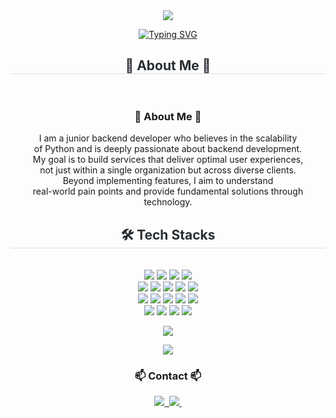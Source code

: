 <div align="center">
  <img src="https://capsule-render.vercel.app/api?text=I'm%20Bari&type=waving&height=200&color=0:0080ff,100:fff&section=header&fontAlignY=35" />

  <p>
    <a href="https://git.io/typing-svg"><img src="https://readme-typing-svg.demolab.com?font=Fira+Code&duration=2000&color=4689F7&center=true&vCenter=true&multiline=true&height=70&lines=I+believe+good+code;starts+with+good+questions!" alt="Typing SVG" /></a>
  </p>
  <h2 style="border-bottom: 1px solid #d8dee4; color: #282d33;"> 🍔 About Me 🍔 </h2> <br> 
  <h3 align="center">🍔 About Me 🍔</h3>
  <p>
    I am a junior backend developer who believes in the scalability <br>
    of Python and is deeply passionate about backend development. <br>
    My goal is to build services that deliver optimal user experiences, <br>
    not just within a single organization but across diverse clients. <br>
    Beyond implementing features, I aim to understand <br>
    real-world pain points and provide fundamental solutions through technology.
  </p>

  
  <div align= "center">
    <h2 style="border-bottom: 1px solid #d8dee4; color: #282d33;"> 🛠️ Tech Stacks </h2> <br> 
    <div style="margin: 0 auto; text-align: center;" align= "center"> 
          <img src="https://img.shields.io/badge/Django-092E20?style=for-the-badge&logo=Django&logoColor=white">
          <img src="https://img.shields.io/badge/Discord-5865F2?style=for-the-badge&logo=Discord&logoColor=white">
          <img src="https://img.shields.io/badge/Figma-F24E1E?style=for-the-badge&logo=Figma&logoColor=white">
          <img src="https://img.shields.io/badge/Flask-000000?style=for-the-badge&logo=Flask&logoColor=white">
          <br/><img src="https://img.shields.io/badge/Git-F05032?style=for-the-badge&logo=Git&logoColor=white">
          <img src="https://img.shields.io/badge/Github-181717?style=for-the-badge&logo=Github&logoColor=white">
          <img src="https://img.shields.io/badge/Notion-000000?style=for-the-badge&logo=Notion&logoColor=white">
          <img src="https://img.shields.io/badge/Python-3776AB?style=for-the-badge&logo=Python&logoColor=white">
          <img src="https://img.shields.io/badge/Slack-4A154B?style=for-the-badge&logo=Slack&logoColor=white">
          <br/><img src="https://img.shields.io/badge/Docker-2496ED?style=for-the-badge&logo=Docker&logoColor=white">
          <img src="https://img.shields.io/badge/Node.js-339933?style=for-the-badge&logo=Node.js&logoColor=white">
          <img src="https://img.shields.io/badge/Javascript-F7DF1E?style=for-the-badge&logo=Javascript&logoColor=white">
          <img src="https://img.shields.io/badge/Amazon S3-569A31?style=for-the-badge&logo=Amazon S3&logoColor=white">
          <img src="https://img.shields.io/badge/Bootstrap-7952B3?style=for-the-badge&logo=Bootstrap&logoColor=white">
          <br/><img src="https://img.shields.io/badge/HTML5-E34F26?style=for-the-badge&logo=HTML5&logoColor=white">
          <img src="https://img.shields.io/badge/Linux-FCC624?style=for-the-badge&logo=Linux&logoColor=white">
          <img src="https://img.shields.io/badge/MySQL-4479A1?style=for-the-badge&logo=MySQL&logoColor=white">
          <img src="https://img.shields.io/badge/Selenium-43B02A?style=for-the-badge&logo=Selenium&logoColor=white">
          </div>
    </div>
    

  <p>
    <img src="https://github-readme-stats.vercel.app/api?username=hotbari&show_icons=true&theme=transparent" />  
  </p>

  <p>
    <img src="https://github-readme-stats.vercel.app/api/top-langs/?username=hotbari&layout=compact" />  
  </p>
  

  <h3 align="center">📫 Contact 📫</h3>
  
  <a href="https://velog.io/@hotbari">
    <img src="https://img.shields.io/badge/Velog-1EBC8F?style=for-the-badge&logo=velog&logoColor=white" />&nbsp;
  </a>
  
  <a href="mailto:tangycaco@gmail.com">
    <img src="https://img.shields.io/badge/tangycaco@gmail.com-D14836?style=for-the-badge&logo=gmail&logoColor=white"/>&nbsp;
  </a>
</div>
